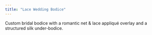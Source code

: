 ```yaml
---
title: "Lace Wedding Bodice"
---
```


Custom bridal bodice with a romantic net & lace appliqué overlay and a structured silk under-bodice.
